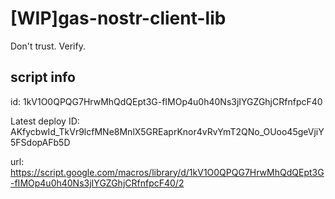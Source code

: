 # [WIP]gas-nostr-client-lib

Don't trust. Verify.

## script info

id: 1kV1O0QPQG7HrwMhQdQEpt3G-fIMOp4u0h40Ns3jIYGZGhjCRfnfpcF40

Latest deploy ID: AKfycbwId_TkVr9lcfMNe8MnlX5GREaprKnor4vRvYmT2QNo_OUoo45geVjiY5FSdopAFb5D

url: https://script.google.com/macros/library/d/1kV1O0QPQG7HrwMhQdQEpt3G-fIMOp4u0h40Ns3jIYGZGhjCRfnfpcF40/2
